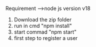 Requirement 
-->node js version v18

1) Download the zip folder
2) run in cmd "npm install"
3) start commad "npm start"
4) first step to register a user
   
